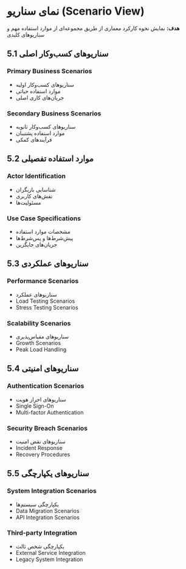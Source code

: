 # نمای سناریو (Scenario View)

**هدف:** نمایش نحوه کارکرد معماری از طریق مجموعه‌ای از موارد استفاده مهم و سناریوهای کلیدی

## 5.1 سناریوهای کسب‌وکار اصلی

### Primary Business Scenarios
- سناریوهای کسب‌وکار اولیه
- موارد استفاده حیاتی
- جریان‌های کاری اصلی

### Secondary Business Scenarios  
- سناریوهای کسب‌وکار ثانویه
- موارد استفاده پشتیبان
- فرآیندهای کمکی

## 5.2 موارد استفاده تفصیلی

### Actor Identification
- شناسایی بازیگران
- نقش‌های کاربری
- مسئولیت‌ها

### Use Case Specifications
- مشخصات موارد استفاده
- پیش‌شرط‌ها و پس‌شرط‌ها
- جریان‌های جایگزین

## 5.3 سناریوهای عملکردی

### Performance Scenarios
- سناریوهای عملکرد
- Load Testing Scenarios
- Stress Testing Scenarios

### Scalability Scenarios
- سناریوهای مقیاس‌پذیری
- Growth Scenarios
- Peak Load Handling

## 5.4 سناریوهای امنیتی

### Authentication Scenarios
- سناریوهای احراز هویت
- Single Sign-On
- Multi-factor Authentication

### Security Breach Scenarios
- سناریوهای نقض امنیت
- Incident Response
- Recovery Procedures

## 5.5 سناریوهای یکپارچگی

### System Integration Scenarios
- یکپارچگی سیستم‌ها
- Data Migration Scenarios
- API Integration Scenarios

### Third-party Integration
- یکپارچگی شخص ثالث
- External Service Integration
- Legacy System Integration